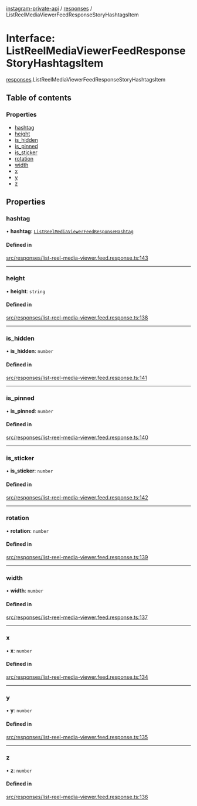 [instagram-private-api](../../README.md) / [responses](../../modules/responses.md) / ListReelMediaViewerFeedResponseStoryHashtagsItem

# Interface: ListReelMediaViewerFeedResponseStoryHashtagsItem

[responses](../../modules/responses.md).ListReelMediaViewerFeedResponseStoryHashtagsItem

## Table of contents

### Properties

- [hashtag](ListReelMediaViewerFeedResponseStoryHashtagsItem.md#hashtag)
- [height](ListReelMediaViewerFeedResponseStoryHashtagsItem.md#height)
- [is\_hidden](ListReelMediaViewerFeedResponseStoryHashtagsItem.md#is_hidden)
- [is\_pinned](ListReelMediaViewerFeedResponseStoryHashtagsItem.md#is_pinned)
- [is\_sticker](ListReelMediaViewerFeedResponseStoryHashtagsItem.md#is_sticker)
- [rotation](ListReelMediaViewerFeedResponseStoryHashtagsItem.md#rotation)
- [width](ListReelMediaViewerFeedResponseStoryHashtagsItem.md#width)
- [x](ListReelMediaViewerFeedResponseStoryHashtagsItem.md#x)
- [y](ListReelMediaViewerFeedResponseStoryHashtagsItem.md#y)
- [z](ListReelMediaViewerFeedResponseStoryHashtagsItem.md#z)

## Properties

### hashtag

• **hashtag**: [`ListReelMediaViewerFeedResponseHashtag`](ListReelMediaViewerFeedResponseHashtag.md)

#### Defined in

[src/responses/list-reel-media-viewer.feed.response.ts:143](https://github.com/Nerixyz/instagram-private-api/blob/4971f34/src/responses/list-reel-media-viewer.feed.response.ts#L143)

___

### height

• **height**: `string`

#### Defined in

[src/responses/list-reel-media-viewer.feed.response.ts:138](https://github.com/Nerixyz/instagram-private-api/blob/4971f34/src/responses/list-reel-media-viewer.feed.response.ts#L138)

___

### is\_hidden

• **is\_hidden**: `number`

#### Defined in

[src/responses/list-reel-media-viewer.feed.response.ts:141](https://github.com/Nerixyz/instagram-private-api/blob/4971f34/src/responses/list-reel-media-viewer.feed.response.ts#L141)

___

### is\_pinned

• **is\_pinned**: `number`

#### Defined in

[src/responses/list-reel-media-viewer.feed.response.ts:140](https://github.com/Nerixyz/instagram-private-api/blob/4971f34/src/responses/list-reel-media-viewer.feed.response.ts#L140)

___

### is\_sticker

• **is\_sticker**: `number`

#### Defined in

[src/responses/list-reel-media-viewer.feed.response.ts:142](https://github.com/Nerixyz/instagram-private-api/blob/4971f34/src/responses/list-reel-media-viewer.feed.response.ts#L142)

___

### rotation

• **rotation**: `number`

#### Defined in

[src/responses/list-reel-media-viewer.feed.response.ts:139](https://github.com/Nerixyz/instagram-private-api/blob/4971f34/src/responses/list-reel-media-viewer.feed.response.ts#L139)

___

### width

• **width**: `number`

#### Defined in

[src/responses/list-reel-media-viewer.feed.response.ts:137](https://github.com/Nerixyz/instagram-private-api/blob/4971f34/src/responses/list-reel-media-viewer.feed.response.ts#L137)

___

### x

• **x**: `number`

#### Defined in

[src/responses/list-reel-media-viewer.feed.response.ts:134](https://github.com/Nerixyz/instagram-private-api/blob/4971f34/src/responses/list-reel-media-viewer.feed.response.ts#L134)

___

### y

• **y**: `number`

#### Defined in

[src/responses/list-reel-media-viewer.feed.response.ts:135](https://github.com/Nerixyz/instagram-private-api/blob/4971f34/src/responses/list-reel-media-viewer.feed.response.ts#L135)

___

### z

• **z**: `number`

#### Defined in

[src/responses/list-reel-media-viewer.feed.response.ts:136](https://github.com/Nerixyz/instagram-private-api/blob/4971f34/src/responses/list-reel-media-viewer.feed.response.ts#L136)
